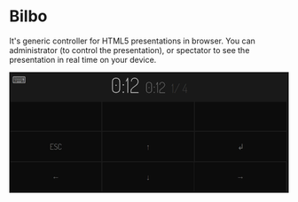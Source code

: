 Bilbo
=====

It's generic controller for HTML5 presentations in browser. You can administrator (to control the presentation), or spectator to see the presentation in real time on your device.

<a target="_blank" href="https://github.com/JeremieT/BilboJS" class="img">
  <img src="img/bilbo.png">
</a>